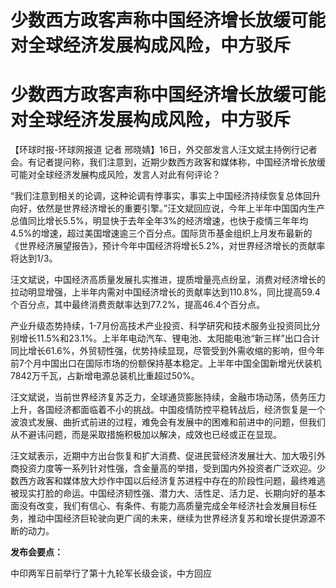 # 少数西方政客声称中国经济增长放缓可能对全球经济发展构成风险，中方驳斥

# 少数西方政客声称中国经济增长放缓可能对全球经济发展构成风险，中方驳斥

【环球时报-环球网报道 记者
邢晓婧】16日，外交部发言人汪文斌主持例行记者会。有记者提问称，我们注意到，近期少数西方政客和媒体称，中国经济增长放缓可能对全球经济发展构成风险，发言人对此有何评论？

“我们注意到相关的论调，这种论调有悖事实，事实上中国经济持续恢复总体回升向好，依然是世界经济增长的重要引擎。”汪文斌回应说，今年上半年中国国内生产总值同比增长5.5%，明显快于去年全年3%的经济增速，也快于疫情三年年均4.5%的增速，超过美国增速逾三个百分点。国际货币基金组织上月发布最新的《世界经济展望报告》，预计今年中国经济将增长5.2%，对世界经济增长的贡献率将达到1/3。

汪文斌说，中国经济高质量发展扎实推进，提质增量亮点纷呈，消费对经济增长的拉动明显增强，上半年内需对中国经济增长的贡献率达到110.8%，同比提高59.4个百分点，其中最终消费贡献率达到77.2%，提高46.4个百分点。

产业升级态势持续，1-7月份高技术产业投资、科学研究和技术服务业投资同比分别增长11.5%和23.1%。上半年电动汽车、锂电池、太阳能电池“新三样”出口合计同比增长61.6%，外贸韧性强，优势持续显现，尽管受到外需收缩的影响，但今年前7个月中国出口在国际市场的份额保持基本稳定。上半年中国全国新增光伏装机7842万千瓦，占新增电源总装机比重超过50%。

汪文斌说，当前世界经济复苏乏力，全球通货膨胀持续，金融市场动荡，债务压力上升，各国经济都面临着不小的挑战。中国疫情防控平稳转战后，经济恢复是一个波浪式发展、曲折式前进的过程，难免会有发展中的困难和前进中的问题，但我们从不避讳问题，而是采取措施积极加以解决，成效也已经或正在显现。

汪文斌表示，近期中方出台恢复和扩大消费、促进民营经济发展壮大、加大吸引外商投资力度等一系列针对性强，含金量高的举措，受到国内外投资者广泛欢迎。少数西方政客和媒体放大炒作中国以后经济复苏进程中存在的阶段性问题，最终难逃被现实打脸的命运。中国经济韧性强、潜力大、活性足、活力足、长期向好的基本面没有改变，我们有信心、有条件、有能力高质量完成全年经济社会发展目标任务，推动中国经济巨轮驶向更广阔的未来，继续为世界经济复苏和增长提供源源不断的动力。

**发布会要点：**

中印两军日前举行了第十九轮军长级会谈，中方回应

